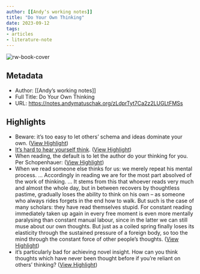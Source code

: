 ```yaml
---
author: [[Andyʼs working notes]]
title: "Do Your Own Thinking"
date: 2023-09-12
tags: 
- articles
- literature-note
---
```

![rw-book-cover](https://readwise-assets.s3.amazonaws.com/static/images/article3.5c705a01b476.png)

## Metadata
- Author: [[Andyʼs working notes]]
- Full Title: Do Your Own Thinking
- URL: https://notes.andymatuschak.org/zLdprTyt7Ca2z2LUGLtFMSs

## Highlights
- Beware: it’s too easy to let others’ schema and ideas dominate your own. ([View Highlight](https://read.readwise.io/read/01ha4vvvnwd22cdjq53r69arw3))
- [It’s hard to hear yourself think](https://notes.andymatuschak.org/zWzVw2VM4TPjpKXnHUfLaso). ([View Highlight](https://read.readwise.io/read/01ha4vw0e2ecn90kbnfqbwtkca))
- When reading, the default is to let the author do your thinking for you. Per Schopenhauer: ([View Highlight](https://read.readwise.io/read/01ha4vwacq284cf0104gq376v6))
- When we read someone else thinks for us: we merely repeat his mental process. … Accordingly in reading we are for the most part absolved of the work of thinking. … It stems from this that whoever reads very much and almost the whole day, but in between recovers by thoughtless pastime, gradually loses the ability to think on his own – as someone who always rides forgets in the end how to walk. But such is the case of many scholars: they have read themselves stupid. For constant reading immediately taken up again in every free moment is even more mentally paralysing than constant manual labour, since in the latter we can still muse about our own thoughts. But just as a coiled spring finally loses its elasticity through the sustained pressure of a foreign body, so too the mind through the constant force of other people’s thoughts. ([View Highlight](https://read.readwise.io/read/01ha4vxcyg6ng98vrbrrkadp6n))
- it’s particularly bad for achieving novel insight. How can you think thoughts which have never been thought before if you’re reliant on others’ thinking? ([View Highlight](https://read.readwise.io/read/01ha4vxva62xg656wmwj7zkam0))
